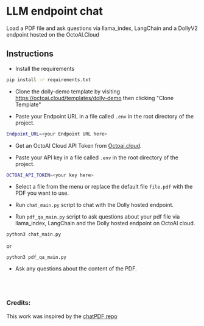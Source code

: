 # LLM endpoint chat

Load a PDF file and ask questions via llama_index, LangChain and a DollyV2 endpoint hosted on the OctoAI.Cloud

## Instructions

- Install the requirements

```bash
pip install -r requirements.txt
```

- Clone the dolly-demo template by visiting <https://octoai.cloud/templates/dolly-demo> then clicking "Clone Template"

- Paste your Endpoint URL in a file called `.env` in the root directory of the project.

```bash
Endpoint_URL=<your Endpoint URL here>
```

- Get an OctoAI Cloud API Token from [Octoai.cloud](https://octoai.cloud/settings).

- Paste your API key in a file called `.env` in the root directory of the project.

```bash
OCTOAI_API_TOKEN=<your key here>
```

- Select a file from the menu or replace the default file `file.pdf` with the PDF you want to use.

- Run `chat_main.py` script to chat with the Dolly hosted endpoint.
- Run `pdf_qa_main.py` script to ask questions about your pdf file via llama_index, LangChain and the Dolly hosted endpoint on OctoAI cloud.

```bash
python3 chat_main.py
```
or 
```
python3 pdf_qa_main.py
```

- Ask any questions about the content of the PDF. 
<br>
<br>


### Credits:
This work was inspired by the [chatPDF repo](https://github.com/gabacode/chatPDF)
